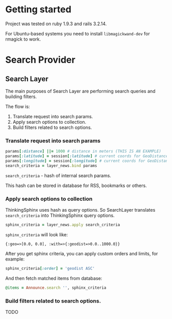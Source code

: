 # Getting started

Project was tested on ruby 1.9.3 and rails 3.2.14.

For Ubuntu-based systems you need to install <code>libmagickwand-dev</code> for rmagick to work.

# Search Provider

## Search Layer

The main purposes of Search Layer are performing search queries and building filters.

The flow is:
1) Translate request into search params.
2) Apply search options to collection.
3) Build filters related to search options.

### Translate request into search params

```ruby
params[:distance] ||= 1000 # distance in meters (THIS IS AN EXAMPLE)
params[:latitude] = session[:latitude] # current coords for GeoDistanceProvider
params[:longitude] = session[:longitude] # current coords for GeoDistanceProvider
search_criteria = layer_news.bind params
```

<code>search_criteria</code> - hash of internal search params.

This hash can be stored in database for RSS, bookmarks or others.

### Apply search options to collection

ThinkingSphinx uses hash as query options. So SearchLayer translates <code>search_criteria</code> into ThinkingSphinx query options.

```ruby
sphinx_criteria = layer_news.apply search_criteria
```

<code>sphinx_criteria</code> will look like:

```
{:geo=>[0.0, 0.0], :with=>{:geodist=>0.0..1000.0}}
```

After you get sphinx criteria, you can apply custom orders and limits, for example:

```ruby
sphinx_criteria[:order] = 'geodist ASC'
```

And then fetch matched items from database:

```ruby
@items = Announce.search '', sphinx_criteria
```

### Build filters related to search options.

TODO